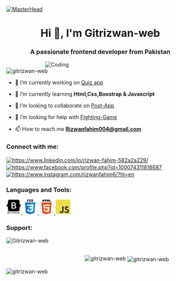 [![MasterHead](https://media.licdn.com/dms/image/D563DAQFIJGy_J4EvYA/image-scale_191_1128/0/1666883668428?e=1675425600&v=beta&t=q5S0E-n5z-gDvzZPdOvK7oorksu-JESWk3DdbbvU2ss)](https://codegrills.in)

<h1 align="center">Hi 👋, I'm Gitrizwan-web</h1>
<h3 align="center">A passionate frontend developer from Pakistan</h3>
<img align="right" alt="Coding" width="400" src="https://media.tenor.com/rePDfDWO3XoAAAAd/hacking.gif">

<p align="left"> <img src="https://komarev.com/ghpvc/?username=gitrizwan-web&label=Profile%20views&color=0e75b6&style=flat" alt="gitrizwan-web" /> </p>

- 🔭 I’m currently working on [Quiz app](https://incredible-ganache-72d343.netlify.app)

- 🌱 I’m currently learning **Html,Css,Boostrap & Javascript**

- 👯 I’m looking to collaborate on [Post-App](https://extraordinary-lollipop-726bf1.netlify.app)

- 🤝 I’m looking for help with [Fighting-Game](https://subtle-croissant-9e64cb.netlify.app/)

- 📫 How to reach me **Rizwanfahim004@gmail.com**

<h3 align="left">Connect with me:</h3>
<p align="left">
<a href="https://linkedin.com/in/https://www.linkedin.com/in/rizwan-fahim-582a2a229/" target="blank"><img align="center" src="https://raw.githubusercontent.com/rahuldkjain/github-profile-readme-generator/master/src/images/icons/Social/linked-in-alt.svg" alt="https://www.linkedin.com/in/rizwan-fahim-582a2a229/" height="30" width="40" /></a>
<a href="https://fb.com/https://www.facebook.com/profile.php?id=100074311818687" target="blank"><img align="center" src="https://raw.githubusercontent.com/rahuldkjain/github-profile-readme-generator/master/src/images/icons/Social/facebook.svg" alt="https://www.facebook.com/profile.php?id=100074311818687" height="30" width="40" /></a>
<a href="https://instagram.com/https://www.instagram.com/rizwanfahim6/?hl=en" target="blank"><img align="center" src="https://raw.githubusercontent.com/rahuldkjain/github-profile-readme-generator/master/src/images/icons/Social/instagram.svg" alt="https://www.instagram.com/rizwanfahim6/?hl=en" height="30" width="40" /></a>
</p>

<h3 align="left">Languages and Tools:</h3>
<p align="left"> <a href="https://getbootstrap.com" target="_blank" rel="noreferrer"> <img src="https://raw.githubusercontent.com/devicons/devicon/master/icons/bootstrap/bootstrap-plain-wordmark.svg" alt="bootstrap" width="40" height="40"/> </a> <a href="https://www.w3schools.com/css/" target="_blank" rel="noreferrer"> <img src="https://raw.githubusercontent.com/devicons/devicon/master/icons/css3/css3-original-wordmark.svg" alt="css3" width="40" height="40"/> </a> <a href="https://www.w3.org/html/" target="_blank" rel="noreferrer"> <img src="https://raw.githubusercontent.com/devicons/devicon/master/icons/html5/html5-original-wordmark.svg" alt="html5" width="40" height="40"/> </a> <a href="https://developer.mozilla.org/en-US/docs/Web/JavaScript" target="_blank" rel="noreferrer"> <img src="https://raw.githubusercontent.com/devicons/devicon/master/icons/javascript/javascript-original.svg" alt="javascript" width="40" height="40"/> </a> </p>

<h3 align="left">Support:</h3>
<p><a href="https://www.buymeacoffee.com/Gitrizwan-web"> <img align="left" src="https://cdn.buymeacoffee.com/buttons/v2/default-yellow.png" height="50" width="210" alt="Gitrizwan-web" /></a></p><br><br>

<p><img align="left" src="https://github-readme-stats.vercel.app/api/top-langs?username=gitrizwan-web&show_icons=true&locale=en&layout=compact" alt="gitrizwan-web" /></p>

<p>&nbsp;<img align="center" src="https://github-readme-stats.vercel.app/api?username=gitrizwan-web&show_icons=true&locale=en" alt="gitrizwan-web" /></p>

<p><img align="center" src="https://github-readme-streak-stats.herokuapp.com/?user=gitrizwan-web&" alt="gitrizwan-web" /></p>

